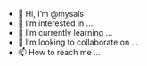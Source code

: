 - 👋 Hi, I’m @mysals
- 👀 I’m interested in ...
- 🌱 I’m currently learning ...
- 💞️ I’m looking to collaborate on ...
- 📫 How to reach me ...

<!---
mysals/mysals is a ✨ special ✨ repository because its `README.md` (this file) appears on your GitHub profile.
You can click the Preview link to take a look at your changes.
--->
